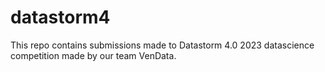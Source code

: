 # datastorm4

This repo contains submissions made to Datastorm 4.0 2023 datascience competition made by our team VenData.
